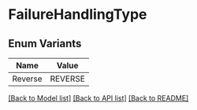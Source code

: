 # FailureHandlingType

## Enum Variants

| Name | Value |
|---- | -----|
| Reverse | REVERSE |


[[Back to Model list]](../README.md#documentation-for-models) [[Back to API list]](../README.md#documentation-for-api-endpoints) [[Back to README]](../README.md)


